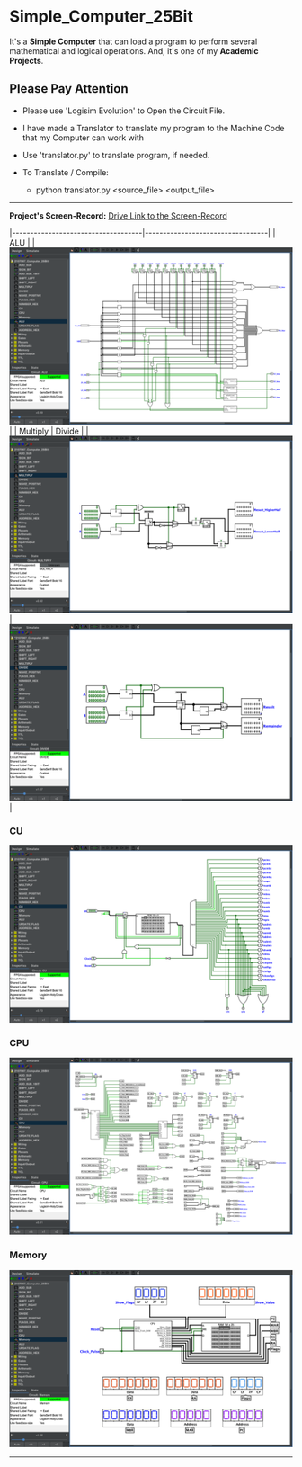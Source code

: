 # Simple_Computer_25Bit

It's a **Simple Computer** that can load a program to perform several mathematical and logical operations. And, it's one of my **Academic Projects**.

## Please Pay Attention

- Please use 'Logisim Evolution' to Open the Circuit File.

- I have made a Translator to translate my program to the Machine Code that my Computer can work with

- Use 'translator.py' to translate program, if needed.

- To Translate / Compile:
  - python translator.py <source_file> <output_file>

---

**Project's Screen-Record:** [Drive Link to the Screen-Record](https://drive.google.com/file/d/1iLuADe-lf7iD0OSO_f_PVGhQZaHBNhHF/view?usp=sharing)

|------------------------------------|----------------------------------|
|                                   ALU                                 |
|                       ![ALU](./Screenshots/ALU.png)                   |
|               Multiply             |              Divide              |
| ![ALU](./Screenshots/Multiply.png) | ![ALU](./Screenshots/Divide.png) |



### CU
![ALU](./Screenshots/CU.png)
### CPU
![ALU](./Screenshots/CPU.png)
### Memory
![ALU](./Screenshots/Memory.png)

---
